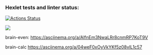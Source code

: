 ### Hexlet tests and linter status:
[![Actions Status](https://github.com/Manreed/python-project-49/actions/workflows/hexlet-check.yml/badge.svg)](https://github.com/Manreed/python-project-49/actions)

<a href="https://codeclimate.com/github/Manreed/python-project-49/maintainability"><img src="https://api.codeclimate.com/v1/badges/ea84a98a6d9efd4ea296/maintainability" /></a>

brain-even:
https://asciinema.org/a/AlfnEm3NwaLRr8cnmRP7KoT9V


brain-calc
https://asciinema.org/a/04weF0xOyVkYKf5z08vlL1c57
